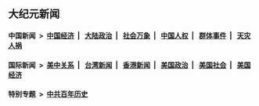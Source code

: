 ## 大纪元新闻

#### 中国新闻 &nbsp;>&nbsp; [中国经济](indexes/ncid283/README.md?12220845) &nbsp;| &nbsp; [大陆政治](indexes/ncid277/README.md?12220845) &nbsp;| &nbsp; [社会万象](indexes/ncid282/README.md?12220845) &nbsp;| &nbsp; [中国人权](indexes/ncid278/README.md?12220845) &nbsp;| &nbsp; [群体事件](indexes/ncid279/README.md?12220845) &nbsp;| &nbsp; [天灾人祸](indexes/ncid280/README.md?12220845)

#### 国际新闻 &nbsp;>&nbsp; [美中关系](indexes/nf1412576/README.md?12220845) &nbsp;| &nbsp; [台湾新闻](indexes/ncid1349361/README.md?12220845) &nbsp;| &nbsp; [香港新闻](indexes/ncid1349362/README.md?12220845) &nbsp;| &nbsp; [美国政治](indexes/ncid1078159/README.md?12220845) &nbsp;| &nbsp; [美国社会](indexes/ncid1078160/README.md?12220845) &nbsp;| &nbsp; [美国经济](indexes/ncid1078158/README.md?12220845)

#### 特别专题 &nbsp;>&nbsp; [中共百年历史](https://github.com/epoch-news/epoch-special/blob/master/README.md?12220845)  
